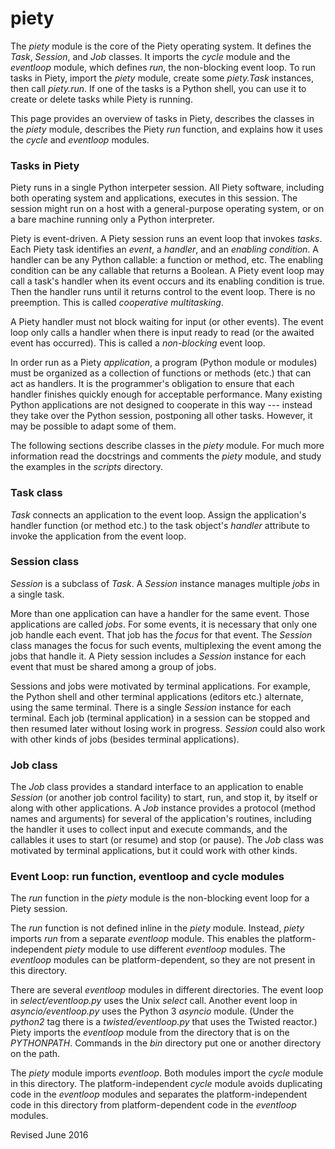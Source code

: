 
piety
=====

The *piety* module is the core of the Piety operating system.  It
defines the *Task*, *Session*, and *Job* classes. It imports the
*cycle* module and the *eventloop* module, which defines *run*,
the non-blocking event loop.  To run tasks in Piety, import the
*piety* module, create some *piety.Task* instances, then call
*piety.run*.  If one of the tasks is a Python shell, you can use it to
create or delete tasks while Piety is running.

This page provides an overview of tasks in Piety,
describes the classes in the *piety* module, describes the
Piety *run* function, and explains how it uses the *cycle* and *eventloop*
modules.

### Tasks in Piety ###

Piety runs in a single Python interpeter session.  All Piety software,
including both operating system and applications, executes in this
session.  The session might run on a host with a general-purpose
operating system, or on a bare machine running only a Python
interpreter.

Piety is event-driven.  A Piety session runs an event loop
that invokes *tasks*.  Each Piety task identifies an *event*, a
*handler*, and an *enabling condition*.  A handler can be any Python
callable: a function or method, etc.  The enabling condition can be
any callable that returns a Boolean.  A Piety event loop may call a
task's handler when its event occurs and its enabling condition is
true.  Then the handler runs until it returns control to the event
loop.  There is no preemption.  This is called *cooperative
multitasking*.

A Piety handler must not block waiting for input (or other events).
The event loop only calls a handler when there is input ready to read
(or the awaited event has occurred).  This is called a *non-blocking*
event loop.

In order run as a Piety *application*, a program (Python module or
modules) must be organized as a collection of functions or methods
(etc.) that can act as handlers.  It is the programmer's
obligation to ensure that each handler finishes quickly enough for
acceptable performance.  Many existing Python applications are not
designed to cooperate in this way --- instead they take over the
Python session, postponing all other tasks.  However, it may be
possible to adapt some of them.

The following sections describe classes in the *piety* module.  For
much more information read the docstrings and comments the *piety*
module, and study the examples in the *scripts* directory.

### Task class ###

*Task* connects an application to the event loop.  Assign the
application's handler function (or method etc.) to the task object's
*handler* attribute to invoke the application from the event loop.

### Session class ###

*Session* is a subclass of *Task*.  A *Session* instance manages
multiple *jobs* in a single task.

More than one application can have a handler for the same event.
Those applications are called *jobs*.  For some events, it is
necessary that only one job handle each event.  That job has the
*focus* for that event.  The *Session* class manages the focus for
such events, multiplexing the event among the jobs that handle it.
A Piety session includes a *Session* instance for each event 
that must be shared among a group of jobs.

Sessions and jobs were motivated by terminal applications.  For
example, the Python shell and other terminal applications (editors
etc.) alternate, using the same terminal.  There is a single *Session*
instance for each terminal.  Each job (terminal application) in a
session can be stopped and then resumed later without losing work
in progress.  *Session* could also work with other kinds of jobs (besides
terminal applications).

### Job class ###

The *Job* class provides a standard interface to an application to
enable *Session* (or another job control facility) to start, run, and
stop it, by itself or along with other applications.  A *Job* instance
provides a protocol (method names and arguments) for several of the
application's routines, including the handler it uses to collect input
and execute commands, and the callables it uses to start (or resume)
and stop (or pause).  The *Job* class was motivated by terminal
applications, but it could work with other kinds.

### Event Loop: run function, eventloop and cycle modules ###

The *run* function in the *piety* module is the non-blocking event
loop for a Piety session.  

The *run* function is not defined inline in the *piety* module.  Instead,
*piety* imports *run* from a separate *eventloop* module.  This
enables the platform-independent *piety* module to use different
*eventloop* modules.  The *eventloop* modules can be
platform-dependent, so they are not present in this directory.

There are several *eventloop* modules in different directories.  The
event loop in *select/eventloop.py* uses the Unix *select* call.
Another event loop in *asyncio/eventloop.py* uses the Python 3
*asyncio* module.  (Under the *python2* tag there is a
*twisted/eventloop.py* that uses the Twisted reactor.)  Piety imports
the *eventloop* module from the directory that is on the *PYTHONPATH*.
Commands in the *bin* directory put one or another directory on the
path.

The *piety* module imports *eventloop*.  Both modules import the
*cycle* module in this directory.  The platform-independent
*cycle* module avoids duplicating code in the *eventloop* modules
and separates the platform-independent code in this directory from 
platform-dependent code in the *eventloop* modules.
 
Revised June 2016
